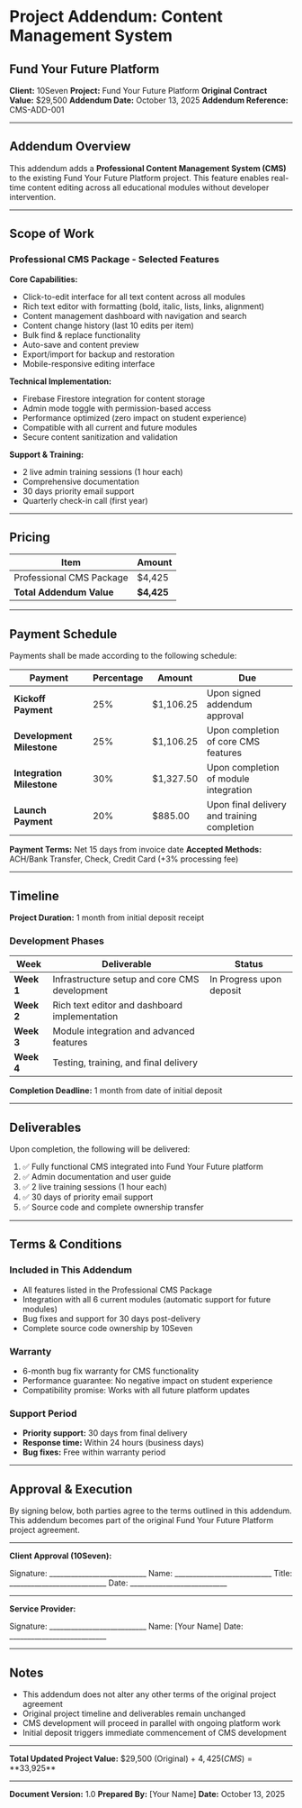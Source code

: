 # Project Addendum: Content Management System
## Fund Your Future Platform

**Client:** 10Seven
**Project:** Fund Your Future Platform
**Original Contract Value:** $29,500
**Addendum Date:** October 13, 2025
**Addendum Reference:** CMS-ADD-001

---

## Addendum Overview

This addendum adds a **Professional Content Management System (CMS)** to the existing Fund Your Future Platform project. This feature enables real-time content editing across all educational modules without developer intervention.

---

## Scope of Work

### Professional CMS Package - Selected Features

**Core Capabilities:**
- Click-to-edit interface for all text content across all modules
- Rich text editor with formatting (bold, italic, lists, links, alignment)
- Content management dashboard with navigation and search
- Content change history (last 10 edits per item)
- Bulk find & replace functionality
- Auto-save and content preview
- Export/import for backup and restoration
- Mobile-responsive editing interface

**Technical Implementation:**
- Firebase Firestore integration for content storage
- Admin mode toggle with permission-based access
- Performance optimized (zero impact on student experience)
- Compatible with all current and future modules
- Secure content sanitization and validation

**Support & Training:**
- 2 live admin training sessions (1 hour each)
- Comprehensive documentation
- 30 days priority email support
- Quarterly check-in call (first year)

---

## Pricing

| Item | Amount |
|------|--------|
| Professional CMS Package | $4,425 |
| **Total Addendum Value** | **$4,425** |

---

## Payment Schedule

Payments shall be made according to the following schedule:

| Payment | Percentage | Amount | Due |
|---------|-----------|--------|-----|
| **Kickoff Payment** | 25% | $1,106.25 | Upon signed addendum approval |
| **Development Milestone** | 25% | $1,106.25 | Upon completion of core CMS features |
| **Integration Milestone** | 30% | $1,327.50 | Upon completion of module integration |
| **Launch Payment** | 20% | $885.00 | Upon final delivery and training completion |

**Payment Terms:** Net 15 days from invoice date
**Accepted Methods:** ACH/Bank Transfer, Check, Credit Card (+3% processing fee)

---

## Timeline

**Project Duration:** 1 month from initial deposit receipt

### Development Phases

| Week | Deliverable | Status |
|------|------------|--------|
| **Week 1** | Infrastructure setup and core CMS development | In Progress upon deposit |
| **Week 2** | Rich text editor and dashboard implementation | |
| **Week 3** | Module integration and advanced features | |
| **Week 4** | Testing, training, and final delivery | |

**Completion Deadline:** 1 month from date of initial deposit

---

## Deliverables

Upon completion, the following will be delivered:

1. ✅ Fully functional CMS integrated into Fund Your Future platform
2. ✅ Admin documentation and user guide
3. ✅ 2 live training sessions (1 hour each)
4. ✅ 30 days of priority email support
5. ✅ Source code and complete ownership transfer

---

## Terms & Conditions

### Included in This Addendum
- All features listed in the Professional CMS Package
- Integration with all 6 current modules (automatic support for future modules)
- Bug fixes and support for 30 days post-delivery
- Complete source code ownership by 10Seven

### Warranty
- 6-month bug fix warranty for CMS functionality
- Performance guarantee: No negative impact on student experience
- Compatibility promise: Works with all future platform updates

### Support Period
- **Priority support:** 30 days from final delivery
- **Response time:** Within 24 hours (business days)
- **Bug fixes:** Free within warranty period

---

## Approval & Execution

By signing below, both parties agree to the terms outlined in this addendum. This addendum becomes part of the original Fund Your Future Platform project agreement.

---

**Client Approval (10Seven):**

Signature: ___________________________
Name: ___________________________
Title: ___________________________
Date: ___________________________

---

**Service Provider:**

Signature: ___________________________
Name: [Your Name]
Date: ___________________________

---

## Notes

- This addendum does not alter any other terms of the original project agreement
- Original project timeline and deliverables remain unchanged
- CMS development will proceed in parallel with ongoing platform work
- Initial deposit triggers immediate commencement of CMS development

---

**Total Updated Project Value:** $29,500 (Original) + $4,425 (CMS) = **$33,925**

---

**Document Version:** 1.0
**Prepared By:** [Your Name]
**Date:** October 13, 2025

